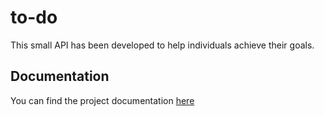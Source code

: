 # to-do
This small API has been developed to help individuals achieve their goals.

## Documentation


You can find the project documentation [here](https://nortetryeno.github.io/to-do/)
